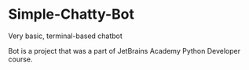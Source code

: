 # Simple-Chatty-Bot
Very basic, terminal-based chatbot

Bot is a project that was a part of JetBrains Academy Python Developer course.
